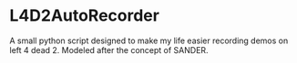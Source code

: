 # L4D2AutoRecorder
A small python script designed to make my life easier recording demos on left 4 dead 2. Modeled after the concept of SANDER.
